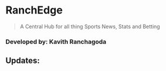 # RanchEdge

> A Central Hub for all thing Sports News, Stats and Betting
### Developed by: Kavith Ranchagoda

## Updates:

